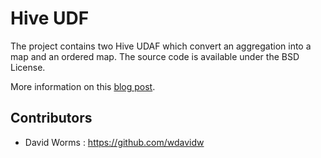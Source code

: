 
# Hive UDF

The project contains two Hive UDAF which convert an aggregation into a map and an ordered map. The source code is available under the BSD License.

More information on this [blog post](http://www.adaltas.com/blog/2012/03/06/hive-udaf-map-conversion/).

Contributors
------------

*	David Worms : <https://github.com/wdavidw>
